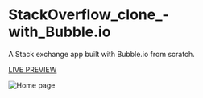 # StackOverflow_clone_-with_Bubble.io
A Stack exchange app built with Bubble.io from scratch.

[LIVE PREVIEW](http://stackexchangealexmeurant.bubbleapps.io/version-test/)

![Home page](https://user-images.githubusercontent.com/18213190/231796018-ae51961a-09b6-4d18-aa04-829963cf2b41.png)
